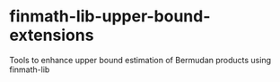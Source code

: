 # finmath-lib-upper-bound-extensions
Tools to enhance upper bound estimation of Bermudan products using finmath-lib 
